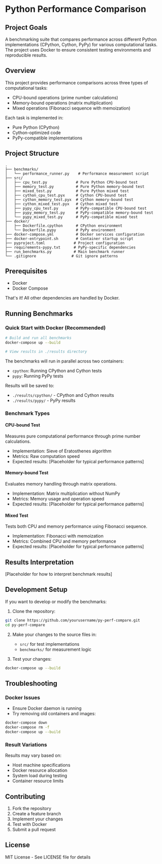 # Python Performance Comparison

## Project Goals
A benchmarking suite that compares performance across different Python implementations (CPython, Cython, PyPy) for various computational tasks. The project uses Docker to ensure consistent testing environments and reproducible results.

## Overview
This project provides performance comparisons across three types of computational tasks:
- CPU-bound operations (prime number calculations)
- Memory-bound operations (matrix multiplication)
- Mixed operations (Fibonacci sequence with memoization)

Each task is implemented in:
- Pure Python (CPython)
- Cython-optimized code
- PyPy-compatible implementations

## Project Structure
```
.
├── benchmarks/
│   └── performance_runner.py    # Performance measurement script
├── src/
│   ├── cpu_test.py             # Pure Python CPU-bound test
│   ├── memory_test.py          # Pure Python memory-bound test
│   ├── mixed_test.py           # Pure Python mixed test
│   ├── cython_cpu_test.pyx     # Cython CPU-bound test
│   ├── cython_memory_test.pyx  # Cython memory-bound test
│   ├── cython_mixed_test.pyx   # Cython mixed test
│   ├── pypy_cpu_test.py        # PyPy-compatible CPU-bound test
│   ├── pypy_memory_test.py     # PyPy-compatible memory-bound test
│   └── pypy_mixed_test.py      # PyPy-compatible mixed test
├── docker/
│   ├── Dockerfile.cpython      # CPython environment
│   └── Dockerfile.pypy         # PyPy environment
├── docker-compose.yml          # Docker services configuration
├── docker-entrypoint.sh        # Container startup script
├── pyproject.toml             # Project configuration
├── requirements-pypy.txt      # PyPy-specific dependencies
├── run_benchmarks.py          # Main benchmark runner
└── .gitignore                # Git ignore patterns
```

## Prerequisites
- Docker
- Docker Compose

That's it! All other dependencies are handled by Docker.

## Running Benchmarks

### Quick Start with Docker (Recommended)
```bash
# Build and run all benchmarks
docker-compose up --build

# View results in ./results directory
```

The benchmarks will run in parallel across two containers:
- `cpython`: Running CPython and Cython tests
- `pypy`: Running PyPy tests

Results will be saved to:
- `./results/cpython/` - CPython and Cython results
- `./results/pypy/` - PyPy results

### Benchmark Types

#### CPU-bound Test
Measures pure computational performance through prime number calculations.
- Implementation: Sieve of Eratosthenes algorithm
- Metrics: Raw computation speed
- Expected results: [Placeholder for typical performance patterns]

#### Memory-bound Test
Evaluates memory handling through matrix operations.
- Implementation: Matrix multiplication without NumPy
- Metrics: Memory usage and operation speed
- Expected results: [Placeholder for typical performance patterns]

#### Mixed Test
Tests both CPU and memory performance using Fibonacci sequence.
- Implementation: Fibonacci with memoization
- Metrics: Combined CPU and memory performance
- Expected results: [Placeholder for typical performance patterns]

## Results Interpretation
[Placeholder for how to interpret benchmark results]

## Development Setup
If you want to develop or modify the benchmarks:

1. Clone the repository:
```bash
git clone https://github.com/yourusername/py-perf-compare.git
cd py-perf-compare
```

2. Make your changes to the source files in:
   - `src/` for test implementations
   - `benchmarks/` for measurement logic

3. Test your changes:
```bash
docker-compose up --build
```

## Troubleshooting

### Docker Issues
- Ensure Docker daemon is running
- Try removing old containers and images:
```bash
docker-compose down
docker-compose rm -f
docker-compose up --build
```

### Result Variations
Results may vary based on:
- Host machine specifications
- Docker resource allocation
- System load during testing
- Container resource limits

## Contributing
1. Fork the repository
2. Create a feature branch
3. Implement your changes
4. Test with Docker
5. Submit a pull request

## License
MIT License - See LICENSE file for details
